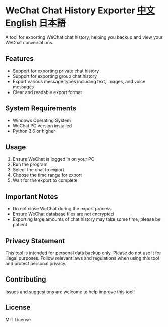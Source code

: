 # WeChat Chat History Exporter [中文](https://github.com/Li-yu-ji/Wechat-chat-record-export-tool/blob/main/README.md) [English](https://github.com/Li-yu-ji/Wechat-chat-record-export-tool/blob/main/English-README.md) [日本語](https://github.com/Li-yu-ji/Wechat-chat-record-export-tool/blob/main/Japan-README.md)

A tool for exporting WeChat chat history, helping you backup and view your WeChat conversations.

## Features

- Support for exporting private chat history
- Support for exporting group chat history
- Export various message types including text, images, and voice messages
- Clear and readable export format

## System Requirements

- Windows Operating System
- WeChat PC version installed
- Python 3.6 or higher

## Usage

1. Ensure WeChat is logged in on your PC
2. Run the program
3. Select the chat to export
4. Choose the time range for export
5. Wait for the export to complete

## Important Notes

- Do not close WeChat during the export process
- Ensure WeChat database files are not encrypted
- Exporting large amounts of chat history may take some time, please be patient

## Privacy Statement

This tool is intended for personal data backup only. Please do not use it for illegal purposes. Follow relevant laws and regulations when using this tool and protect personal privacy.

## Contributing

Issues and suggestions are welcome to help improve this tool!

## License

MIT License
